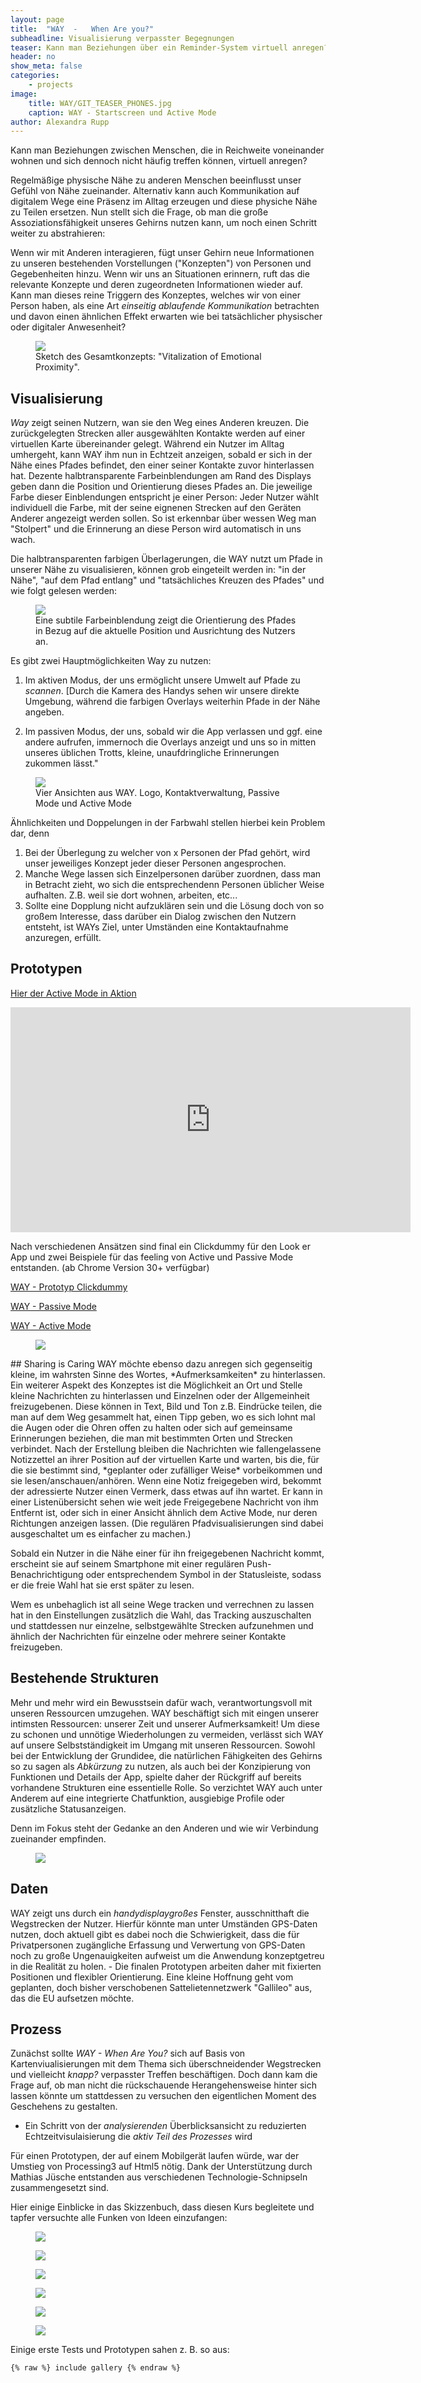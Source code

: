 ```yaml
---
layout: page
title:  "WAY  -   When Are you?"
subheadline: Visualisierung verpasster Begegnungen
teaser: Kann man Beziehungen über ein Reminder-System virtuell anregen?
header: no
show_meta: false
categories:
    - projects
image:
    title: WAY/GIT_TEASER_PHONES.jpg
    caption: WAY - Startscreen und Active Mode
author: Alexandra Rupp
---
```

Kann man Beziehungen zwischen Menschen, die in Reichweite voneinander wohnen und sich dennoch nicht häufig treffen können, virtuell anregen?

Regelmäßige physische Nähe zu anderen Menschen beeinflusst unser Gefühl von Nähe zueinander. Alternativ kann auch Kommunikation auf digitalem Wege eine Präsenz im Alltag erzeugen und diese physiche Nähe zu Teilen ersetzen. Nun stellt sich die Frage, ob man die große Assoziationsfähigkeit unseres Gehirns nutzen kann, um noch einen Schritt weiter zu abstrahieren:

Wenn wir mit Anderen interagieren, fügt unser Gehirn neue Informationen zu unseren bestehenden Vorstellungen ("Konzepten") von Personen und Gegebenheiten hinzu. Wenn wir uns an Situationen erinnern, ruft das die relevante Konzepte und deren zugeordneten Informationen wieder auf.
Kann man dieses reine Triggern des Konzeptes, welches wir von einer Person haben, als eine Art *einseitig ablaufende Kommunikation* betrachten und davon einen ähnlichen Effekt erwarten wie bei tatsächlicher physischer oder digitaler Anwesenheit?

<figure>
<img src="{{ site.urlimg }}WAY/WAY_virtualConnectionKleinCUT.jpg"/>
<figcaption >Sketch des Gesamtkonzepts: "Vitalization of Emotional Proximity".</figcaption>
</figure>




## Visualisierung
*Way* zeigt seinen Nutzern, wan sie den Weg eines Anderen kreuzen. Die zurückgelegten Strecken aller ausgewählten Kontakte werden auf einer virtuellen Karte übereinander gelegt. Während ein Nutzer im Alltag umhergeht, kann WAY ihm nun in Echtzeit anzeigen, sobald er sich in der Nähe eines Pfades befindet, den einer seiner Kontakte zuvor hinterlassen hat. Dezente halbtransparente Farbeinblendungen am Rand des Displays geben dann die Position und Orientierung dieses Pfades an. Die jeweilige Farbe dieser Einblendungen entspricht je einer Person: Jeder Nutzer wählt individuell die Farbe, mit der seine eignenen Strecken auf den Geräten Anderer angezeigt werden sollen. So ist erkennbar über wessen Weg man "Stolpert" und die Erinnerung an diese Person wird automatisch in uns wach.

Die halbtransparenten farbigen Überlagerungen, die WAY nutzt um Pfade in unserer Nähe zu visualisieren, können grob eingeteilt werden in: "in der Nähe", "auf dem Pfad entlang" und "tatsächliches Kreuzen des Pfades" und wie folgt gelesen werden:
<figure>
  <img src="{{ site.urlimg }}/WAY/AnzeigeCasesMITTEL.jpg"/>
  <figcaption>Eine subtile Farbeinblendung zeigt die Orientierung des Pfades in Bezug auf die aktuelle Position und Ausrichtung des Nutzers an.</figcaption>
</figure>


Es gibt zwei Hauptmöglichkeiten Way zu nutzen:

1. Im aktiven Modus, der uns ermöglicht unsere Umwelt auf Pfade zu *scannen*. [Durch die Kamera des Handys sehen wir unsere direkte Umgebung, während die farbigen Overlays weiterhin Pfade in der Nähe angeben.

2. Im passiven Modus, der uns, sobald wir die App verlassen und ggf. eine andere aufrufen, immernoch die Overlays anzeigt und uns so in mitten unseres üblichen Trotts, kleine, unaufdringliche Erinnerungen zukommen lässt."

<figure>
<img src="{{ site.urlimg }}/WAY/WAY_screensKlein.png"/>
<figcaption>Vier Ansichten aus WAY. Logo, Kontaktverwaltung, Passive Mode und Active Mode</figcaption>
</figure>

Ähnlichkeiten und Doppelungen in der Farbwahl stellen hierbei kein Problem dar, denn
 1. Bei der Überlegung zu welcher von x Personen der Pfad gehört, wird unser jeweiliges Konzept jeder dieser Personen angesprochen.
 2. Manche Wege lassen sich Einzelpersonen darüber zuordnen, dass man in Betracht zieht, wo sich die entsprechendenn Personen üblicher Weise aufhalten. Z.B. weil sie dort wohnen, arbeiten, etc...
 3. Sollte eine Dopplung nicht aufzuklären sein und die Lösung doch von so großem Interesse, dass darüber ein Dialog zwischen den Nutzern entsteht, ist WAYs Ziel, unter Umständen eine Kontaktaufnahme anzuregen, erfüllt.

## Prototypen
[Hier der Active Mode in Aktion](https://player.vimeo.com/175513881)
<div class="flex-video">
<iframe src="https://vimeo.com/175513881" width="640" height="360" frameborder="0" webkitallowfullscreen mozallowfullscreen allowfullscreen></iframe>
</div>

Nach verschiedenen Ansätzen sind final ein Clickdummy für den Look er App und zwei Beispiele für das feeling von Active und Passive Mode entstanden. (ab Chrome Version 30+ verfügbar)

[WAY - Prototyp Clickdummy](https://invis.io/JQ7WPQHNA#/172753754_FS_START)

[WAY - Passive Mode](https://burg-halle.de/st4354/WAY/protoHG.html)

[WAY - Active Mode](https://burg-halle.de/st4354/WAY/protoVID.html)



<figure>
<img src="{{ site.urlimg }}/WAY/dropIt.jpg"/>
</figure>
## Sharing is Caring
WAY möchte ebenso dazu anregen sich gegenseitig  kleine, im wahrsten Sinne des Wortes, *Aufmerksamkeiten* zu hinterlassen.
Ein weiterer Aspekt des Konzeptes ist die Möglichkeit an Ort und Stelle kleine Nachrichten zu hinterlassen und Einzelnen oder der Allgemeinheit freizugebenen. Diese können in Text, Bild und Ton z.B. Eindrücke teilen, die man auf dem Weg gesammelt hat, einen Tipp geben, wo es sich lohnt mal die Augen oder die Ohren offen zu halten oder sich auf gemeinsame Erinnerungen beziehen, die man mit bestimmten Orten und Strecken verbindet.
Nach der Erstellung bleiben die Nachrichten wie fallengelassene Notizzettel an ihrer Position auf der virtuellen Karte und warten, bis die, für die sie bestimmt sind, *geplanter oder zufälliger Weise* vorbeikommen und sie lesen/anschauen/anhören.
Wenn eine Notiz freigegeben wird, bekommt der adressierte Nutzer einen Vermerk, dass etwas auf ihn wartet. Er kann in einer Listenübersicht sehen wie weit jede Freigegebene Nachricht von ihm Entfernt ist, oder sich in einer Ansicht ähnlich dem Active Mode, nur deren Richtungen anzeigen lassen. (Die regulären Pfadvisualisierungen sind dabei ausgeschaltet um es einfacher zu machen.)

Sobald ein Nutzer in die Nähe einer für ihn freigegebenen Nachricht kommt, erscheint sie auf seinem Smartphone mit einer regulären Push-Benachrichtigung oder entsprechendem Symbol in der Statusleiste, sodass er die freie Wahl hat sie erst später zu lesen.


Wem es unbehaglich ist all seine Wege tracken und verrechnen zu lassen hat in den Einstellungen zusätzlich die Wahl, das Tracking auszuschalten und stattdessen nur einzelne, selbstgewählte Strecken aufzunehmen und ähnlich der Nachrichten für einzelne oder mehrere seiner Kontakte freizugeben.


## Bestehende Strukturen
Mehr und mehr wird ein Bewusstsein dafür wach, verantwortungsvoll mit unseren Ressourcen umzugehen. WAY beschäftigt sich mit eingen unserer intimsten Ressourcen: unserer Zeit und unserer Aufmerksamkeit!
Um diese zu schonen und unnötige Wiederholungen zu vermeiden, verlässt sich WAY auf unsere Selbstständigkeit im Umgang mit unseren Ressourcen.
Sowohl bei der Entwicklung der Grundidee, die natürlichen Fähigkeiten des Gehirns so zu sagen als *Abkürzung* zu nutzen, als auch bei der Konzipierung von Funktionen und Details der App, spielte daher der Rückgriff auf bereits vorhandene Strukturen eine essentielle Rolle. So verzichtet WAY auch unter Anderem auf eine integrierte Chatfunktion, ausgiebige Profile oder zusätzliche Statusanzeigen.

Denn im Fokus steht der Gedanke an den Anderen und wie wir Verbindung zueinander empfinden.
<figure>
<img src="{{ site.urlimg }}WAY/WAY_surfingAbilitiesKleinCUT.jpg"/>
  <figcaption ></figcaption>
</figure>

## Daten
WAY zeigt uns durch ein *handydisplaygroßes* Fenster, ausschnitthaft die Wegstrecken der Nutzer. Hierfür könnte man unter Umständen GPS-Daten nutzen, doch aktuell gibt es dabei noch die Schwierigkeit, dass die für Privatpersonen zugängliche Erfassung und Verwertung von GPS-Daten noch zu große Ungenauigkeiten aufweist um die Anwendung konzeptgetreu in die Realität zu holen. - Die finalen Prototypen arbeiten daher mit fixierten Positionen und flexibler Orientierung. Eine kleine Hoffnung geht vom geplanten, doch bisher verschobenen Sattelietennetzwerk "Gallileo" aus, das die EU aufsetzen möchte.




## Prozess
Zunächst sollte *WAY - When Are You?* sich auf Basis von Kartenviualisierungen mit dem Thema sich überschneidender Wegstrecken und vielleicht *knapp?* verpasster Treffen beschäftigen. Doch dann kam die Frage auf, ob man nicht die rückschauende Herangehensweise hinter sich lassen könnte um stattdessen zu versuchen den eigentlichen Moment des Geschehens zu gestalten.

 - Ein Schritt von der *analysierenden* Überblicksansicht zu reduzierten Echtzeitvisulaisierung die *aktiv Teil des Prozesses* wird

Für einen Prototypen, der auf einem Mobilgerät laufen würde, war der Umstieg von Processing3 auf Html5 nötig. Dank der Unterstützung durch Mathias Jüsche entstanden aus verschiedenen Technologie-Schnipseln zusammengesetzt sind.


Hier einige Einblicke in das Skizzenbuch, dass diesen Kurs begleitete und tapfer versuchte alle Funken von Ideen einzufangen:
<figure>
<a href="{{ site.urlimg }}/WAY/Gallery/way_proxemix.jpg">
  <img src="{{ site.urlimg }}WAY/Gallery/way_proxemix-thumb.jpg" /></a>
</figure>

<figure>
<a href="{{ site.urlimg }}/WAY/Gallery/way_ungreifbar.jpg">
  <img src="{{ site.urlimg }}WAY/Gallery/way_ungreifbar-thumbs.jpg" /></a>
</figure>

<figure>
<a href="{{ site.urlimg }}/WAY/Gallery/way_Erweiterungen.jpg">
  <img src="{{ site.urlimg }}WAY/Gallery/way_Erweiterungen-thumb.jpg" /></a>
</figure>

<figure>
<a href="{{ site.urlimg }}/WAY/Gallery/way_kartendarscribbles.jpg">
  <img src="{{ site.urlimg }}WAY/Gallery/way_kartendarscribbles-thumb.jpg" /></a>
</figure>

<figure>
<a href="{{ site.urlimg }}/WAY/Gallery/way_Projektebenen.jpg">
  <img src="{{ site.urlimg }}WAY/Gallery/way_Projektebenen-thumb.jpg" /></a>
</figure>

<figure>
<a href="{{ site.urlimg }}/WAY/Gallery/way_Moditest.jpg">
  <img src="{{ site.urlimg }}WAY/Gallery/way_Moditest-thumb.jpg" /></a>
</figure>


Einige erste Tests und Prototypen sahen z. B. so aus:


`{% raw %} include gallery {% endraw %}`
